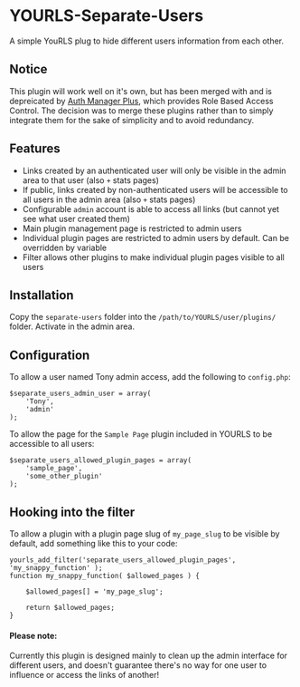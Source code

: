 YOURLS-Separate-Users
=====================

A simple YouRLS plug to hide different users information from each other. 

Notice
------
This plugin will work well on it's own, but has been merged with and is depreicated by [Auth Manager Plus](https://github.com/joshp23/YOURLS-AuthMgrPlus), which provides Role Based Access Control. The decision was to merge these plugins rather than to simply integrate them for the sake of simplicity and to avoid redundancy.

Features
--------
-  Links created by an authenticated user will only be visible in the admin area to that user (also `+` stats pages)
-  If public, links created by non-authenticated users will be accessible to all users in the admin area (also `+` stats pages)
-  Configurable `admin` account is able to access all links (but cannot yet see what user created them)
-  Main plugin management page is restricted to admin users
-  Individual plugin pages are restricted to admin users by default. Can be overridden by variable
-  Filter allows other plugins to make individual plugin pages visible to all users

Installation
------------
Copy the `separate-users` folder into the `/path/to/YOURLS/user/plugins/` folder. Activate in the admin area.

Configuration
-------------
To allow a user named Tony admin access, add the following to `config.php`:
```
$separate_users_admin_user = array(
	'Tony',
	'admin'
);
```
To allow the page for the `Sample Page` plugin included in YOURLS to be accessible to all users:
```
$separate_users_allowed_plugin_pages = array(
	'sample_page',
	'some_other_plugin'
);
```

Hooking into the filter
-----------------------
To allow a plugin with a plugin page slug of `my_page_slug` to be visible by default, add something like this to your code:
```
yourls_add_filter('separate_users_allowed_plugin_pages', 'my_snappy_function' );
function my_snappy_function( $allowed_pages ) {

	$allowed_pages[] = 'my_page_slug';

	return $allowed_pages;
}

```
#### Please note: 
Currently this plugin is designed mainly to clean up the admin interface for different users, and doesn't guarantee there's no way for one user to influence or access the links of another!  
